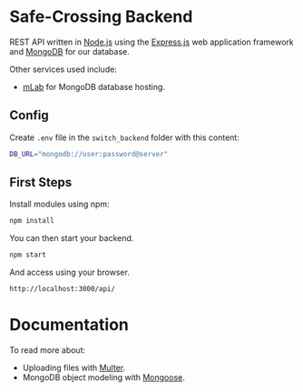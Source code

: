# Safe-Crossing Backend
REST API written in
<a href="https://nodejs.org/en/about/" target="_blank">Node.js</a>
 using the
 <a href="https://expressjs.com/" target="_blank">Express.js</a>
 web application framework and
 <a href="https://www.mongodb.com/" target="_blank">MongoDB</a>
 for our database.

Other services used include:
- <a href="https://mlab.com/" target="_blank">mLab</a>
for MongoDB database hosting.

## Config
Create `.env` file in the `switch_backend` folder with this content:
```sh
DB_URL="mongodb://user:password@server"
```

## First Steps
Install modules using npm:
```sh
npm install
```

You can then start your backend.
```sh
npm start
```

And access using your browser.
```
http://localhost:3000/api/
```

# Documentation

To read more about:
- Uploading files with
<a href="https://github.com/expressjs/multer" target="_blank">Multer</a>.
- MongoDB object modeling with
<a href="https://mongoosejs.com/" target="_blank">Mongoose</a>.
